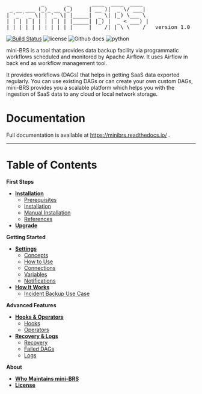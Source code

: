 <pre>
           _       _       ____  ____  ____
 _ __ ___ (_)_ __ (_)     | __ )|  _ \/ ___|
| '_ ` _ \| | '_ \| |_____|  _ \| |_) \___ \
| | | | | | | | | | |_____| |_) |  _ < ___) |
|_| |_| |_|_|_| |_|_|     |____/|_| \_\____/   version 1.0
</pre>


[![Build Status](https://travis-ci.org/Cloud-Innovation-Partners/miniBRS.svg?branch=v1-0-dev)](https://travis-ci.org/Cloud-Innovation-Partners/miniBRS) ![license](https://img.shields.io/badge/license-Apache2-blue) ![Github docs](https://img.shields.io/badge/docs-passing-green) ![python](https://img.shields.io/badge/python-3.6-blue)

mini-BRS is a tool that provides data backup facility via programmatic workflows scheduled and monitored by Apache Airflow. It uses Airflow in back end as workflow management tool.

It provides workflows (DAGs) that helps in getting SaaS data exported regularly. You can use existing DAGs or can create your own custom DAGs, mini-BRS provides you a scalable platform which helps you with the ingestion of SaaS data to any cloud or local network storage.

# Documentation
Full documentation is available at https://minibrs.readthedocs.io/ .

---

# Table of Contents

**First Steps**

* **[Installation](docs/installation.md)**
    - [Prerequisites](docs/installation.md#prerequisites)
    - [Installation](docs/installation.md#installation)
    - [Manual Installation](docs/installation.md#manual-installation)
    - [References](docs/installation.md#references)
* **[Upgrade](docs/upgrade.md)**

**Getting Started**

* **[Settings](docs/settings.md)**
    - [Concepts](docs/settings.md#concepts)
    - [How to Use](docs/settings.md#how-to-use)
    - [Connections](docs/settings.md#connections)
    - [Variables](docs/settings.md#variables)
    - [Notifications](docs/settings.md#notifications)
* **[How It Works](docs/how_it_works.md)**
    - [Incident Backup Use Case](docs/how_it_works.md#incident-backup-use-case)

**Advanced Features**

* **[Hooks & Operators](docs/hooks_and_operators.md)**
    - [Hooks](docs/hooks_and_operators.md#hooks)
    - [Operators](docs/hooks_and_operators.md#operators)
* **[Recovery & Logs](docs/logs.md)**
    - [Recovery](docs/logs.md)
    - [Failed DAGs](docs/logs.md#failed-dags)
    - [Logs](docs/logs.md#logs)

**About**

* **[Who Maintains mini-BRS](docs/about.md#who-maintains-mini-brs)**
* **[License](docs/LICENSE.md)**
